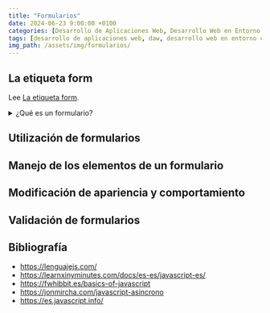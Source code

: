 ```yaml
---
title: "Formularios"
date: 2024-06-23 9:00:00 +0100
categories: [Desarrollo de Aplicaciones Web, Desarrollo Web en Entorno Cliente]
tags: [desarrollo de aplicaciones web, daw, desarrollo web en entorno cliente, dwec, teoria]
img_path: /assets/img/formularios/
---
```


## La etiqueta form

Lee [La etiqueta form](https://lenguajehtml.com/html/formularios/etiqueta-html-form/).

<details class="card mb-2">
  <summary class="card-header question">¿Qué es un formulario?</summary>
  <div class="card-body" markdown="1">

Se conoce como formulario a los mecanismos para enviar información por parte del usuario, a través de unos campos visuales de forma sencilla e intuitiva, que determinan la naturaleza del tipo de información que se va a enviar y como hacerla llegar a otro extremo donde se procesará esa información.

<!-- Comentario para que no se descuajeringue la cosa -->
  </div>
</details>

## Utilización de formularios



## Manejo de los elementos de un formulario



## Modificación de apariencia y comportamiento



## Validación de formularios



## Bibliografía

- <https://lenguajejs.com/>
- <https://learnxinyminutes.com/docs/es-es/javascript-es/>
- <https://fwhibbit.es/basics-of-javascript>
- <https://jonmircha.com/javascript-asincrono>
- <https://es.javascript.info/>
